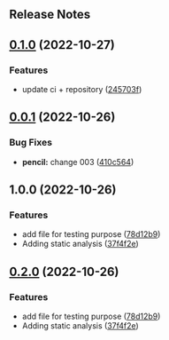 Release Notes
---

## [0.1.0](https://github.com/davisusanibar/gradle-kts-artifacts/compare/v0.0.1...v0.1.0) (2022-10-27)


### Features

* update ci + repository ([245703f](https://github.com/davisusanibar/gradle-kts-artifacts/commit/245703f73212cf2a2ec6a00069f28e0cce43cecc))

## [0.0.1](https://github.com/davisusanibar/gradle-kts-artifacts/compare/v0.0.0...v0.0.1) (2022-10-26)


### Bug Fixes

* **pencil:** change 003 ([410c564](https://github.com/davisusanibar/gradle-kts-artifacts/commit/410c564a3de4bc1f30c915da287f31a4b7912ab7))

## 1.0.0 (2022-10-26)


### Features

* add file for testing purpose ([78d12b9](https://github.com/davisusanibar/gradle-kts-artifacts/commit/78d12b983363b5b8961bec50a5099205f551146b))
* Adding static analysis ([37f4f2e](https://github.com/davisusanibar/gradle-kts-artifacts/commit/37f4f2eb2c6a5c789fb8d616d3f236f877315e36))

## [0.2.0](https://github.com/davisusanibar/gradle-kts-artifacts/compare/v0.1.14...v0.2.0) (2022-10-26)


### Features

* add file for testing purpose ([78d12b9](https://github.com/davisusanibar/gradle-kts-artifacts/commit/78d12b983363b5b8961bec50a5099205f551146b))
* Adding static analysis ([37f4f2e](https://github.com/davisusanibar/gradle-kts-artifacts/commit/37f4f2eb2c6a5c789fb8d616d3f236f877315e36))
